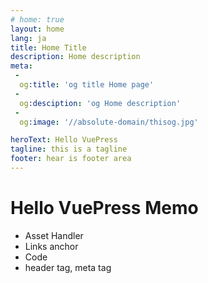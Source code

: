 ```yaml
---
# home: true
layout: home
lang: ja
title: Home Title
description: Home description
meta:
 -
  og:title: 'og title Home page'
 -
  og:desciption: 'og Home description'
 -
  og:image: '//absolute-domain/thisog.jpg'

heroText: Hello VuePress
tagline: this is a tagline
footer: hear is footer area
---
```

# Hello VuePress Memo
 - Asset Handler
 - Links anchor
 - Code
 - header tag, meta tag
